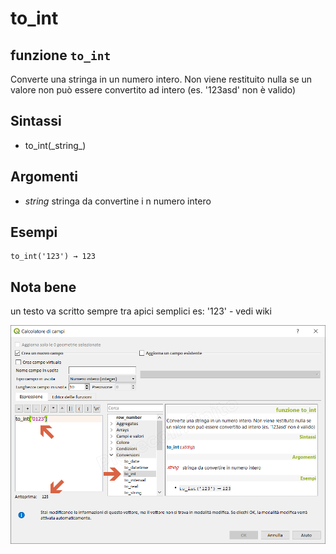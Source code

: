 # to\_int

## funzione `to_int`

Converte una stringa in un numero intero. Non viene restituito nulla se un valore non può essere convertito ad intero \(es. '123asd' non è valido\)

## Sintassi

* to_int\(\_string_\)

## Argomenti

* _string_ stringa da convertine i n numero intero

## Esempi

```text
to_int('123') → 123
```

## Nota bene

un testo va scritto sempre tra apici semplici es: '123' - vedi wiki

![](../../../.gitbook/assets/to_int1.png)

